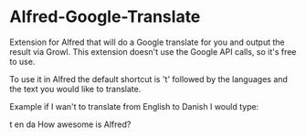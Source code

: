 Alfred-Google-Translate
=======================

Extension for Alfred that will do a Google translate for you and output the result via Growl.
This extension doesn't use the Google API calls, so it's free to use.

To use it in Alfred the default shortcut is 't' followed by the languages and the text you would like to translate.

Example if I wan't to translate from English to Danish I would type:

t en da How awesome is Alfred?
